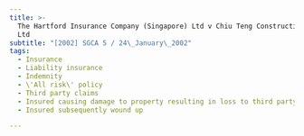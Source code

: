 ```yaml
---
title: >-
  The Hartford Insurance Company (Singapore) Ltd v Chiu Teng Construction Pte
  Ltd
subtitle: "[2002] SGCA 5 / 24\_January\_2002"
tags:
  - Insurance
  - Liability insurance
  - Indemnity
  - \'All risk\' policy
  - Third party claims
  - Insured causing damage to property resulting in loss to third party
  - Insured subsequently wound up

---
```


